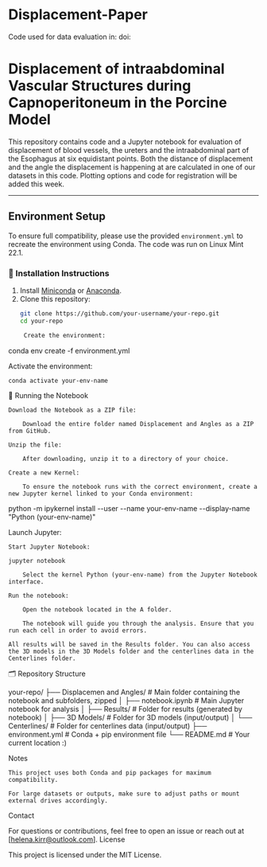 # Displacement-Paper
Code used for data evaluation in: doi:

# Displacement of intraabdominal Vascular Structures during Capnoperitoneum in the Porcine Model

This repository contains code and a Jupyter notebook for evaluation of displacement of blood vessels, the ureters and the intraabdominal part of the Esophagus at 
six equidistant points. Both the distance of displacement and the angle the displacement is happening at are calculated in one of our datasets in this code.
Plotting options and code for registration will be added this week.

---

## Environment Setup

To ensure full compatibility, please use the provided `environment.yml` to recreate the environment using Conda.
The code was run on Linux Mint 22.1.

### 🔧 Installation Instructions

1. Install [Miniconda](https://docs.conda.io/en/latest/miniconda.html) or [Anaconda](https://www.anaconda.com/).
2. Clone this repository:
   ```bash
   git clone https://github.com/your-username/your-repo.git
   cd your-repo

    Create the environment:

conda env create -f environment.yml

Activate the environment:

    conda activate your-env-name

📓 Running the Notebook

    Download the Notebook as a ZIP file:

        Download the entire folder named Displacement and Angles as a ZIP from GitHub.

    Unzip the file:

        After downloading, unzip it to a directory of your choice.

    Create a new Kernel:

        To ensure the notebook runs with the correct environment, create a new Jupyter kernel linked to your Conda environment:

python -m ipykernel install --user --name your-env-name --display-name "Python (your-env-name)"

Launch Jupyter:

    Start Jupyter Notebook:

    jupyter notebook

        Select the kernel Python (your-env-name) from the Jupyter Notebook interface.

    Run the notebook:

        Open the notebook located in the A folder.

        The notebook will guide you through the analysis. Ensure that you run each cell in order to avoid errors.

    All results will be saved in the Results folder. You can also access the 3D models in the 3D Models folder and the centerlines data in the Centerlines folder.

🗂 Repository Structure

your-repo/
├── Displacemen and Angles/    # Main folder containing the notebook and subfolders, zipped
│   ├── notebook.ipynb         # Main Jupyter notebook for analysis
│   ├── Results/               # Folder for results (generated by notebook)
│   ├── 3D Models/             # Folder for 3D models (input/output)
│   └── Centerlines/           # Folder for centerlines data (input/output)
├── environment.yml            # Conda + pip environment file
└── README.md                  # Your current location :)

Notes

    This project uses both Conda and pip packages for maximum compatibility.

    For large datasets or outputs, make sure to adjust paths or mount external drives accordingly.

Contact

For questions or contributions, feel free to open an issue or reach out at [helena.kirr@outlook.com].
License

This project is licensed under the MIT License.

